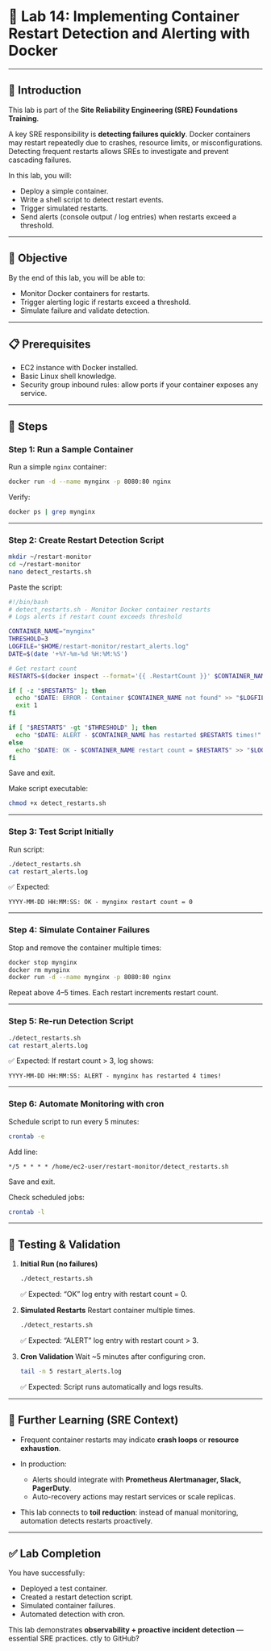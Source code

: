 # 🧪 Lab 14: Implementing Container Restart Detection and Alerting with Docker  

---

## 📘 Introduction  
This lab is part of the **Site Reliability Engineering (SRE) Foundations Training**.  

A key SRE responsibility is **detecting failures quickly**. Docker containers may restart repeatedly due to crashes, resource limits, or misconfigurations. Detecting frequent restarts allows SREs to investigate and prevent cascading failures.  

In this lab, you will:  
- Deploy a simple container.  
- Write a shell script to detect restart events.  
- Trigger simulated restarts.  
- Send alerts (console output / log entries) when restarts exceed a threshold.  

---

## 🎯 Objective  
By the end of this lab, you will be able to:  
- Monitor Docker containers for restarts.  
- Trigger alerting logic if restarts exceed a threshold.  
- Simulate failure and validate detection.  

---

## 📋 Prerequisites  
- EC2 instance with Docker installed.  
- Basic Linux shell knowledge.  
- Security group inbound rules: allow ports if your container exposes any service.  

---

## 🔨 Steps  

### Step 1: Run a Sample Container  
Run a simple `nginx` container:  
```bash
docker run -d --name mynginx -p 8080:80 nginx
````

Verify:

```bash
docker ps | grep mynginx
```

---

### Step 2: Create Restart Detection Script

```bash
mkdir ~/restart-monitor
cd ~/restart-monitor
nano detect_restarts.sh
```

Paste the script:

```bash
#!/bin/bash
# detect_restarts.sh - Monitor Docker container restarts
# Logs alerts if restart count exceeds threshold

CONTAINER_NAME="mynginx"
THRESHOLD=3
LOGFILE="$HOME/restart-monitor/restart_alerts.log"
DATE=$(date '+%Y-%m-%d %H:%M:%S')

# Get restart count
RESTARTS=$(docker inspect --format='{{ .RestartCount }}' $CONTAINER_NAME 2>/dev/null)

if [ -z "$RESTARTS" ]; then
  echo "$DATE: ERROR - Container $CONTAINER_NAME not found" >> "$LOGFILE"
  exit 1
fi

if [ "$RESTARTS" -gt "$THRESHOLD" ]; then
  echo "$DATE: ALERT - $CONTAINER_NAME has restarted $RESTARTS times!" >> "$LOGFILE"
else
  echo "$DATE: OK - $CONTAINER_NAME restart count = $RESTARTS" >> "$LOGFILE"
fi
```

Save and exit.

Make script executable:

```bash
chmod +x detect_restarts.sh
```

---

### Step 3: Test Script Initially

Run script:

```bash
./detect_restarts.sh
cat restart_alerts.log
```

✅ Expected:

```
YYYY-MM-DD HH:MM:SS: OK - mynginx restart count = 0
```

---

### Step 4: Simulate Container Failures

Stop and remove the container multiple times:

```bash
docker stop mynginx
docker rm mynginx
docker run -d --name mynginx -p 8080:80 nginx
```

Repeat above 4–5 times. Each restart increments restart count.

---

### Step 5: Re-run Detection Script

```bash
./detect_restarts.sh
cat restart_alerts.log
```

✅ Expected:
If restart count > 3, log shows:

```
YYYY-MM-DD HH:MM:SS: ALERT - mynginx has restarted 4 times!
```

---

### Step 6: Automate Monitoring with cron

Schedule script to run every 5 minutes:

```bash
crontab -e
```

Add line:

```cron
*/5 * * * * /home/ec2-user/restart-monitor/detect_restarts.sh
```

Save and exit.

Check scheduled jobs:

```bash
crontab -l
```

---

## 🧾 Testing & Validation

1. **Initial Run (no failures)**

   ```bash
   ./detect_restarts.sh
   ```

   ✅ Expected: “OK” log entry with restart count = 0.

2. **Simulated Restarts**
   Restart container multiple times.

   ```bash
   ./detect_restarts.sh
   ```

   ✅ Expected: “ALERT” log entry with restart count > 3.

3. **Cron Validation**
   Wait \~5 minutes after configuring cron.

   ```bash
   tail -n 5 restart_alerts.log
   ```

   ✅ Expected: Script runs automatically and logs results.

---

## 📌 Further Learning (SRE Context)

* Frequent container restarts may indicate **crash loops** or **resource exhaustion**.
* In production:

  * Alerts should integrate with **Prometheus Alertmanager, Slack, PagerDuty**.
  * Auto-recovery actions may restart services or scale replicas.
* This lab connects to **toil reduction**: instead of manual monitoring, automation detects restarts proactively.

---

## ✅ Lab Completion

You have successfully:

* Deployed a test container.
* Created a restart detection script.
* Simulated container failures.
* Automated detection with cron.

This lab demonstrates **observability + proactive incident detection** — essential SRE practices.
ctly to GitHub?
```
